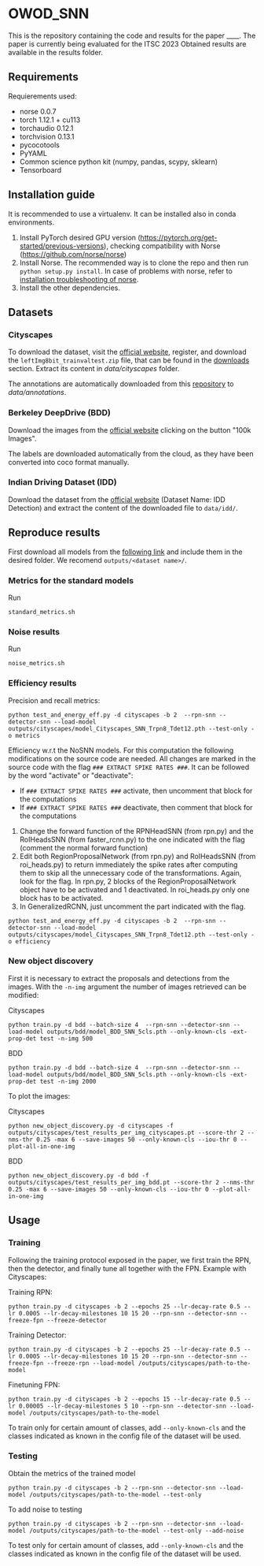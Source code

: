 # OWOD_SNN

This is the repository containing the code and results for the paper ____. The paper is currently being evaluated for the ITSC 2023 Obtained results are available in the results folder.

## Requirements

Requierements used:

- norse 0.0.7
- torch 1.12.1 + cu113
- torchaudio 0.12.1
- torchvision 0.13.1
- pycocotools
- PyYAML
- Common science python kit (numpy, pandas, scypy, sklearn)
- Tensorboard

## Installation guide

It is recommended to use a virtualenv. It can be installed also in conda environments.

1. Install PyTorch desired GPU version (<https://pytorch.org/get-started/previous-versions>), checking compatibility with Norse (<https://github.com/norse/norse>)
2. Install Norse. The recommended way is to clone the repo and then run ````python setup.py install````.
In case of problems with norse, refer to
[installation troubleshooting of norse](https://norse.github.io/norse/pages/installing.html#installation-troubleshooting).
3. Install the other dependencies.

## Datasets

### Cityscapes

To download the dataset, visit the [official website](https://www.cityscapes-dataset.com/), register, and download the ```leftImg8bit_trainvaltest.zip``` file, that can be found in the
[downloads](https://www.cityscapes-dataset.com/downloads/)
section. Extract its content in _data/cityscapes_ folder.

The annotations are automatically downloaded from this [repository](https://tecnalia365-my.sharepoint.com/:u:/g/personal/aitor_martinez_tecnalia_com/EfD21vmwQztJpp_Rg8nB9ecBkKNM3a1uV8ekVeU4TP8OTw?download=1) to _data/annotations_.

### Berkeley DeepDrive (BDD)

Download the images from the [official website](https://bdd-data.berkeley.edu/portal.html#download) clicking on the button "100k Images".

The labels are downloaded automatically from the cloud, as they have been converted into coco format manually.

### Indian Driving Dataset (IDD)

Download the dataset from the [official website](https://idd.insaan.iiit.ac.in/dataset/download/) (Dataset Name: IDD Detection) and extract the content of the downloaded file to ````data/idd/````.

## Reproduce results

First download all models from the [following link](OneDriveLink) and include them in the desired folder. We recomend ````outputs/<dataset name>/````.

### Metrics for the standard models

Run

````shell
standard_metrics.sh
````

### Noise results

Run

````shell
noise_metrics.sh
````

### Efficiency results

Precision and recall metrics:

````shell
python test_and_energy_eff.py -d cityscapes -b 2  --rpn-snn --detector-snn --load-model outputs/cityscapes/model_Cityscapes_SNN_Trpn8_Tdet12.pth --test-only -o metrics
````

Efficiency w.r.t the NoSNN models. For this computation the following modifications on the source code are needed. All changes are marked in the source code with the flag ````### EXTRACT SPIKE RATES ###````. It can be followed by the word "activate" or "deactivate":

- If ````### EXTRACT SPIKE RATES ###```` activate, then uncomment that block for the computations
- If ````### EXTRACT SPIKE RATES ###```` deactivate, then comment that block for the computations

1. Change the forward function of the RPNHeadSNN (from rpn.py) and the RoIHeadsSNN (from faster_rcnn.py) to the one indicated with the flag (comment the normal forward function)
2. Edit both RegionProposalNetwork (from rpn.py) and RoIHeadsSNN (from roi_heads.py) to return immediately the spike rates after computing them to skip all the unnecessary code of the transformations. Again, look for the flag. In rpn.py, 2 blocks of the RegionProposalNetwork object have to be activated and 1 deactivated. In roi_heads.py only one block has to be activated.
3. In GeneralizedRCNN, just uncomment the part indicated with the flag.

````shell
python test_and_energy_eff.py -d cityscapes -b 2  --rpn-snn --detector-snn --load-model outputs/cityscapes/model_Cityscapes_SNN_Trpn8_Tdet12.pth --test-only -o efficiency
````

### New object discovery

First it is necessary to extract the proposals and detections from the images. With the ```-n-img``` argument the number of images retrieved can be modified:

Cityscapes

````shell
python train.py -d bdd --batch-size 4  --rpn-snn --detector-snn --load-model outputs/bdd/model_BDD_SNN_5cls.pth --only-known-cls -ext-prop-det test -n-img 500
````

BDD

````shell
python train.py -d bdd --batch-size 4  --rpn-snn --detector-snn --load-model outputs/bdd/model_BDD_SNN_5cls.pth --only-known-cls -ext-prop-det test -n-img 2000
````

To plot the images:

Cityscapes

````shell
python new_object_discovery.py -d cityscapes -f outputs/cityscapes/test_results_per_img_cityscapes.pt --score-thr 2 --nms-thr 0.25 -max 6 --save-images 50 --only-known-cls --iou-thr 0 --plot-all-in-one-img
````

BDD

````shell
python new_object_discovery.py -d bdd -f outputs/cityscapes/test_results_per_img_bdd.pt --score-thr 2 --nms-thr 0.25 -max 6 --save-images 50 --only-known-cls --iou-thr 0 --plot-all-in-one-img
````

## Usage

### Training

Following the training protocol exposed in the paper, we first train the RPN, then the detector, and finally tune all together with the FPN. Example with Cityscapes:

Training RPN:

````shell
python train.py -d cityscapes -b 2 --epochs 25 --lr-decay-rate 0.5 --lr 0.0005 --lr-decay-milestones 10 15 20 --rpn-snn --detector-snn --freeze-fpn --freeze-detector
````

Training Detector:

````shell
python train.py -d cityscapes -b 2 --epochs 25 --lr-decay-rate 0.5 --lr 0.0005 --lr-decay-milestones 10 15 20 --rpn-snn --detector-snn --freeze-fpn --freeze-rpn --load-model /outputs/cityscapes/path-to-the-model
````

Finetuning FPN:

````shell
python train.py -d cityscapes -b 2 --epochs 15 --lr-decay-rate 0.5 --lr 0.00005 --lr-decay-milestones 5 10 --rpn-snn --detector-snn --load-model /outputs/cityscapes/path-to-the-model
````

To train only for certain amount of classes, add ```--only-known-cls``` and the classes indicated as known in the config file of the dataset will be used.

### Testing

Obtain the metrics of the trained model

````shell
python train.py -d cityscapes -b 2 --rpn-snn --detector-snn --load-model /outputs/cityscapes/path-to-the-model --test-only
````

To add noise to testing

````shell
python train.py -d cityscapes -b 2 --rpn-snn --detector-snn --load-model /outputs/cityscapes/path-to-the-model --test-only --add-noise
````

To test only for certain amount of classes, add ```--only-known-cls``` and the classes indicated as known in the config file of the dataset will be used.
